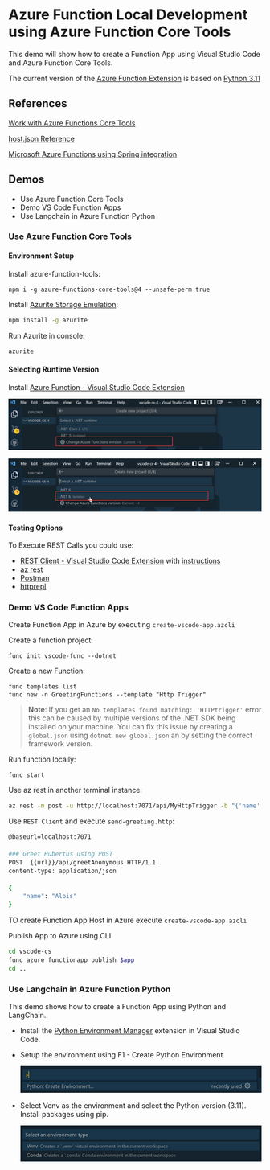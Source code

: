 # Azure Function Local Development using Azure Function Core Tools

This demo will show how to create a Function App using Visual Studio Code and Azure Function Core Tools.

The current version of the [Azure Function Extension](https://marketplace.visualstudio.com/items?itemName=ms-azuretools.vscode-azurefunctions) is based on [Python 3.11](https://www.python.org/downloads/release/python-3110/)

## References

[Work with Azure Functions Core Tools](https://docs.microsoft.com/en-us/azure/azure-functions/functions-run-local?tabs=v3%2Cwindows%2Ccsharp%2Cportal%2Cbash)

[host.json Reference](https://docs.microsoft.com/en-us/azure/azure-functions/functions-host-json)

[Microsoft Azure Functions using Spring integration](https://docs.spring.io/spring-cloud-function/docs/current/reference/html/azure.html)

## Demos

- Use Azure Function Core Tools
- Demo VS Code Function Apps
- Use Langchain in Azure Function Python

### Use Azure Function Core Tools

#### Environment Setup

Install azure-function-tools:

```
npm i -g azure-functions-core-tools@4 --unsafe-perm true
```

Install [Azurite Storage Emulation](https://docs.microsoft.com/en-us/azure/storage/common/storage-use-azurite?tabs=visual-studio):

```bash
npm install -g azurite
```

Run Azurite in console:

```bash
azurite
```

#### Selecting Runtime Version

Install [Azure Function - Visual Studio Code Extension](https://marketplace.visualstudio.com/items?itemName=ms-azuretools.vscode-azurefunctions)

![change-version](_images/change-version.jpg)

![select-net-version](_images/select-net-version.jpg)

#### Testing Options

To Execute REST Calls you could use:

- [REST Client - Visual Studio Code Extension](https://marketplace.visualstudio.com/items?itemName=humao.rest-client) with [instructions](https://github.com/Huachao/vscode-restclient/blob/master/README.md)
- [az rest](https://docs.microsoft.com/en-us/cli/azure/reference-index?view=azure-cli-latest#az_rest)
- [Postman](https://www.postman.com/)
- [httprepl](https://docs.microsoft.com/en-us/aspnet/core/web-api/http-repl/?view=aspnetcore-6.0&tabs=windows)

### Demo VS Code Function Apps

Create Function App in Azure by executing `create-vscode-app.azcli`

Create a function project:

```
func init vscode-func --dotnet
```

Create a new Function:

```
func templates list
func new -n GreetingFunctions --template "Http Trigger"
```

> **Note**: If you get an `No templates found matching: 'HTTPtrigger'` error this can be caused by multiple versions of the .NET SDK being installed on your machine. You can fix this issue by creating a `global.json` using `dotnet new global.json` an by setting the correct framework version.

Run function locally:

```
func start
```

Use az rest in another terminal instance:

```bash
az rest -m post -u http://localhost:7071/api/MyHttpTrigger -b "{'name':'Azure Rocks'}"
```

Use `REST Client` and execute `send-greeting.http`:

```bash
@baseurl=localhost:7071

### Greet Hubertus using POST
POST  {{url}}/api/greetAnonymous HTTP/1.1
content-type: application/json

{
    "name": "Alois"
}
```

TO create Function App Host in Azure execute `create-vscode-app.azcli`

Publish App to Azure using CLI:

```bash
cd vscode-cs
func azure functionapp publish $app
cd ..
```

### Use Langchain in Azure Function Python

This demo shows how to create a Function App using Python and LangChain.

- Install the [Python Environment Manager](https://marketplace.visualstudio.com/items?itemName=donjayamanne.python-environment-manager) extension in Visual Studio Code.

- Setup the environment using F1 - Create Python Environment.

  ![create-env](_images/create-env.jpg)

- Select Venv as the environment and select the Python version (3.11). Install packages using pip.

  ![select-venv](_images/select-env.jpg)
